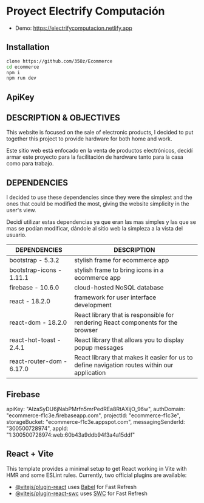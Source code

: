 # Proyect Electrify Computación

+ Demo:
 https://electrifycomputacion.netlify.app

## Installation

```sh
clone https://github.com/35Oz/Ecommerce
cd ecommerce
npm i
npm run dev
```
## ApiKey

## DESCRIPTION & OBJECTIVES

 This website is focused on the sale of electronic products, I decided to put together this project
 to provide hardware for both home and work.

 Este sitio web está enfocado en la venta de productos electrónicos, decidí armar este proyecto 
 para la facilitación de hardware tanto para la casa como para trabajo.


## DEPENDENCIES
 
 I decided to use these dependencies since they were the simplest and the ones that could be modified the most,
 giving the website simplicity in the user's view.

 Decidí utilizar estas dependencias ya que eran las mas simples y las que se mas se podían modificar,
 dándole al sitio web la simpleza a la vista del usuario.

| DEPENDENCIES | DESCRIPTION |
| ------ | ------ |
| bootstrap - 5.3.2 | stylish frame for ecommerce app|
| bootstrap-icons - 1.11.1 | stylish frame to bring icons in a ecommerce app|
| firebase - 10.6.0 | cloud-hosted NoSQL database|
| react - 18.2.0 | framework for user interface development |
| react-dom - 18.2.0 | React library that is responsible for rendering React components for the browser |
| react-hot-toast - 2.4.1 | React library that allows you to display popup messages |
| react-router-dom - 6.17.0 | React library that makes it easier for us to define navigation routes within our application |
    
## Firebase

  apiKey: "AIzaSyDU6jNabPMrfn5mrPedREa8RtAXijO_96w",
  authDomain: "ecommerce-f1c3e.firebaseapp.com",
  projectId: "ecommerce-f1c3e",
  storageBucket: "ecommerce-f1c3e.appspot.com",
  messagingSenderId: "300500728974",
  appId: "1:300500728974:web:60b43a9ddb94f3a4a15ddf"

## React + Vite
This template provides a minimal setup to get React working in Vite with HMR and some ESLint rules.
Currently, two official plugins are available:

- [@vitejs/plugin-react](https://github.com/vitejs/vite-plugin-react/blob/main/packages/plugin-react/README.md) uses [Babel](https://babeljs.io/) for Fast Refresh
- [@vitejs/plugin-react-swc](https://github.com/vitejs/vite-plugin-react-swc) uses [SWC](https://swc.rs/) for Fast Refresh


